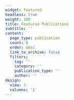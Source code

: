 ```yaml
---
widget: featured
headless: true
weight: 100
title: Featured Publications
subtitle: ''
content:
  page_type: publication
  count: 0
  order: desc
  link_to_archive: false
  filters:
    tag: ''
    category: ''
    publication_type: ''
    author: ''
design:
  view: 3
  columns: '1'
---
```

